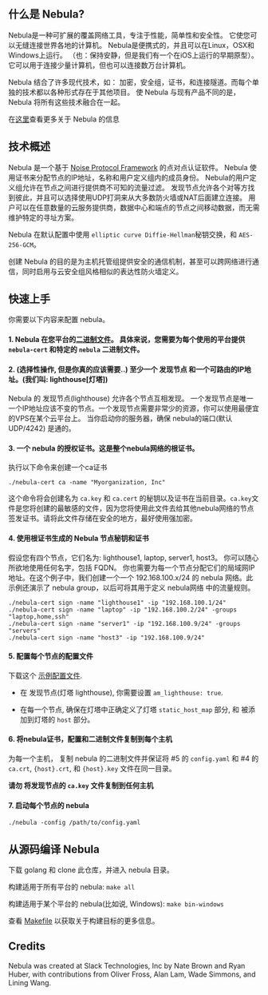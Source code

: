 ## 什么是 Nebula?
Nebula是一种可扩展的覆盖网络工具，专注于性能，简单性和安全性。
它使您可以无缝连接世界各地的计算机。 Nebula是便携式的，并且可以在Linux，OSX和Windows上运行。
（也：保持安静，但是我们有一个在iOS上运行的早期原型）。
它可以用于连接少量计算机，但也可以连接数万台计算机。

Nebula 结合了许多现代技术，如： 加密，安全组，证书，和连接隧道。而每个单独的技术都以各种形式存在于其他项目。
使 Nebula 与现有产品不同的是，Nebula 将所有这些技术融合在一起。

在[这里](https://medium.com/p/884110a5579)查看更多关于 Nebula 的信息

## 技术概述
Nebula 是一个基于 [Noise Protocol Framework](https://noiseprotocol.org/) 的点对点认证软件。
Nebula 使用证书来分配节点的IP地址，名称和用户定义组内的成员身份。
Nebula的用户定义组允许在节点之间进行提供商不可知的流量过滤。
发现节点允许各个对等方找到彼此，并且可以选择使用UDP打洞来从大多数防火墙或NAT后面建立连接。
用户可以在任意数量的云服务提供商，数据中心和端点的节点之间移动数据，而无需维护特定的寻址方案。

Nebula 在默认配置中使用 ``elliptic curve Diffie-Hellman``秘钥交换，和 ``AES-256-GCM``。

创建 Nebula 的目的是为主机托管组提供安全的通信机制，甚至可以跨网络进行通信，同时启用与云安全组风格相似的表达性防火墙定义。

## 快速上手
你需要以下内容来配置 nebula。

#### 1. Nebula 在您平台的[二进制文件](https://github.com/slackhq/nebula/releases)。 具体来说，您需要为每个使用的平台提供 ``nebula-cert`` 和特定的 ``nebula`` 二进制文件。

#### 2. (选择性操作, 但是你真的应该需要..) 至少一个 发现节点 和一个可路由的IP地址。(我们叫: lighthouse[灯塔])

Nebula 的 发现节点(lighthouse) 允许各个节点互相发现。 一个发现节点是唯一一个IP地址应该不变的节点。一个发现节点需要非常少的资源，你可以使用最便宜的VPS在某个云平台上。
当你启动你的服务器，确保 nebula的端口(默认 UDP/4242) 是通的。

#### 3. 一个 nebula 的授权证书。这是整个nebula网络的根证书。
  执行以下命令来创建一个ca证书

  ```
  ./nebula-cert ca -name "Myorganization, Inc"
  ```
  这个命令将会创建名为 `ca.key` 和 `ca.cert` 的秘钥以及证书在当前目录。`ca.key`文件是您将创建的最敏感的文件，因为您将使用此文件去给其他nebula网络的节点签发证书。请将此文件存储在安全的地方，最好使用强加密。
#### 4. 使用根证书生成的 Nebula 节点秘钥和证书 
假设您有四个节点，它们名为: lighthouse1, laptop, server1, host3。 你可以随心所欲地使用任何名字，包括 FQDN。 你也需要为每一个节点分配它们的局域网IP地址。在这个例子中，我们创建一个一个 192.168.100.x/24 的 nebula 网络。此示例还演示了 nebula group，以后可将其用于定义 nebula网络 中的流量规则。
```
./nebula-cert sign -name "lighthouse1" -ip "192.168.100.1/24"
./nebula-cert sign -name "laptop" -ip "192.168.100.2/24" -groups "laptop,home,ssh"
./nebula-cert sign -name "server1" -ip "192.168.100.9/24" -groups "servers"
./nebula-cert sign -name "host3" -ip "192.168.100.9/24"
```

#### 5. 配置每个节点的配置文件
下载这个 [示例配置文件](https://github.com/slackhq/nebula/blob/master/examples/config.yml).

* 在 发现节点(灯塔 lighthouse), 你需要设置 `am_lighthouse: true`.

* 在每一个节点, 确保在灯塔中正确定义了灯塔 `static_host_map` 部分, 和 被添加到灯塔的 `host` 部分。


#### 6. 将nebula证书，配置和二进制文件复制到每个主机

为每一个主机， 复制 nebula 的二进制文件并保证将 #5 的 `config.yaml` 和 #4 的 `ca.crt`, `{host}.crt`, 和 `{host}.key` 文件在同一目录。

**请勿 将发现节点的 `ca.key` 文件复制到任何主机**

#### 7. 启动每个节点的 nebula
```
./nebula -config /path/to/config.yaml
```

## 从源码编译 Nebula

下载 golang 和 clone 此仓库，并进入 nebula 目录。

构建适用于所有平台的 nebula:
`make all`

构建适用于某个平台的 nebula(比如说, Windows):
`make bin-windows`

查看 [Makefile](Makefile) 以获取关于构建目标的更多信息。

## Credits

Nebula was created at Slack Technologies, Inc by Nate Brown and Ryan Huber, with contributions from Oliver Fross, Alan Lam, Wade Simmons, and Lining Wang.




 